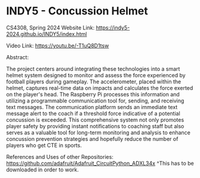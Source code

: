 # INDY5 - Concussion Helmet
CS4308, Spring 2024
Website Link: https://indy5-2024.github.io/INDY5/index.html

Video Link: https://youtu.be/-T1uQ8D1tsw


Abstract:

The project centers around integrating these technologies into a smart helmet system designed to monitor and assess the force experienced by football players during gameplay. The accelerometer, placed within the helmet, captures real-time data on impacts and calculates the force exerted on the player's head. The Raspberry Pi processes this information and utilizing a programmable communication tool for, sending, and receiving text messages. The communication platform sends an immediate text message alert to the coach if a threshold force indicative of a potential concussion is exceeded. This comprehensive system not only promotes player safety by providing instant notifications to coaching staff but also serves as a valuable tool for long-term monitoring and analysis to enhance concussion prevention strategies and hopefully reduce the number of players who get CTE in sports.



References and Uses of other Repositories:
https://github.com/adafruit/Adafruit_CircuitPython_ADXL34x
^This has to be downloaded in order to work.
